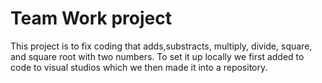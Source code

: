 # Team Work project
This project is to fix coding that adds,substracts, multiply, divide, square, and square root with two numbers. To set it up locally we first added to code to visual studios which we then made it into a repository. 
